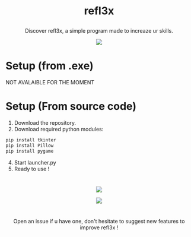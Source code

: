
# <p align="center"> refl3x </p>
<p align="center">Discover refl3x, a simple program made to increaze ur skills.</p>

<p align="center"><img src="https://user-images.githubusercontent.com/62818208/186017970-d628a66c-851d-42fc-854b-ab3ab67dba87.png"></p>

# Setup (from .exe)

NOT AVALAIBLE FOR THE MOMENT

# Setup (From source code)

1. Download the repository.
2. Download required python modules:
```diff
pip install tkinter
pip install Pillow
pip install pygame
```
4. Start launcher.py
5. Ready to use !

#

<p align="center"> <img src="https://user-images.githubusercontent.com/62818208/186017959-685ad822-442e-43f3-943d-62b35c49caee.png"></p>


<p align="center"> <img src="https://user-images.githubusercontent.com/62818208/186017954-7374795f-d991-4250-b0e7-184ad22288f9.png"></p>

#

<p align="center"> Open an issue if u have one, don't hesitate to suggest new features to improve refl3x ! 


